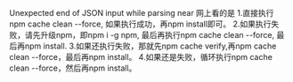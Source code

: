 Unexpected end of JSON input while parsing near
    网上看的是
    1.直接执行 npm cache clean --force, 如果执行成功，再npm install即可。
    2.如果执行失败，请先升级npm，即npm i -g npm, 最后再执行npm cache clean --force, 最后再npm install.
    3.如果还执行失败，那就先npm cache verify,再npm cache clean --force，最后再npm install。
    4.如果还是失败，循环执行npm cache clean --force，然后再npm install。

